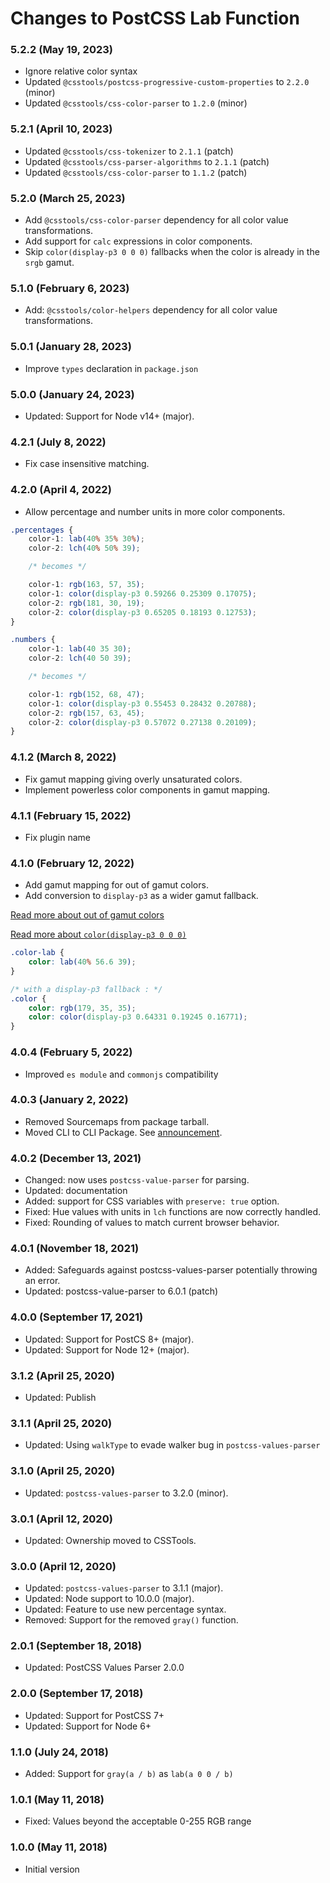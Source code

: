 # Changes to PostCSS Lab Function

### 5.2.2 (May 19, 2023)

- Ignore relative color syntax
- Updated `@csstools/postcss-progressive-custom-properties` to `2.2.0` (minor)
- Updated `@csstools/css-color-parser` to `1.2.0` (minor)



### 5.2.1 (April 10, 2023)

- Updated `@csstools/css-tokenizer` to `2.1.1` (patch)
- Updated `@csstools/css-parser-algorithms` to `2.1.1` (patch)
- Updated `@csstools/css-color-parser` to `1.1.2` (patch)

### 5.2.0 (March 25, 2023)

- Add `@csstools/css-color-parser` dependency for all color value transformations.
- Add support for `calc` expressions in color components.
- Skip `color(display-p3 0 0 0)` fallbacks when the color is already in the `srgb` gamut.

### 5.1.0 (February 6, 2023)

- Add: `@csstools/color-helpers` dependency for all color value transformations.

### 5.0.1 (January 28, 2023)

- Improve `types` declaration in `package.json`

### 5.0.0 (January 24, 2023)

- Updated: Support for Node v14+ (major).

### 4.2.1 (July 8, 2022)

- Fix case insensitive matching.

### 4.2.0 (April 4, 2022)

- Allow percentage and number units in more color components.

```css
.percentages {
	color-1: lab(40% 35% 30%);
	color-2: lch(40% 50% 39);

	/* becomes */

	color-1: rgb(163, 57, 35);
	color-1: color(display-p3 0.59266 0.25309 0.17075);
	color-2: rgb(181, 30, 19);
	color-2: color(display-p3 0.65205 0.18193 0.12753);
}

.numbers {
	color-1: lab(40 35 30);
	color-2: lch(40 50 39);

	/* becomes */

	color-1: rgb(152, 68, 47);
	color-1: color(display-p3 0.55453 0.28432 0.20788);
	color-2: rgb(157, 63, 45);
	color-2: color(display-p3 0.57072 0.27138 0.20109);
}
```

### 4.1.2 (March 8, 2022)

- Fix gamut mapping giving overly unsaturated colors.
- Implement powerless color components in gamut mapping.

### 4.1.1 (February 15, 2022)

- Fix plugin name

### 4.1.0 (February 12, 2022)

- Add gamut mapping for out of gamut colors.
- Add conversion to `display-p3` as a wider gamut fallback.

[Read more about out of gamut colors](https://github.com/csstools/postcss-plugins/blob/main/plugins/postcss-lab-function/README.md#out-of-gamut-colors)

[Read more about `color(display-p3 0 0 0)`](https://developer.mozilla.org/en-US/docs/Web/CSS/color_value/color())

```css
.color-lab {
	color: lab(40% 56.6 39);
}

/* with a display-p3 fallback : */
.color {
	color: rgb(179, 35, 35);
	color: color(display-p3 0.64331 0.19245 0.16771);
}
```

### 4.0.4 (February 5, 2022)

- Improved `es module` and `commonjs` compatibility

### 4.0.3 (January 2, 2022)

- Removed Sourcemaps from package tarball.
- Moved CLI to CLI Package. See [announcement](https://github.com/csstools/postcss-plugins/discussions/121).

### 4.0.2 (December 13, 2021)

- Changed: now uses `postcss-value-parser` for parsing.
- Updated: documentation
- Added: support for CSS variables with `preserve: true` option.
- Fixed: Hue values with units in `lch` functions are now correctly handled.
- Fixed: Rounding of values to match current browser behavior.

### 4.0.1 (November 18, 2021)

- Added: Safeguards against postcss-values-parser potentially throwing an error.
- Updated: postcss-value-parser to 6.0.1 (patch)

### 4.0.0 (September 17, 2021)

- Updated: Support for PostCS 8+ (major).
- Updated: Support for Node 12+ (major).

### 3.1.2 (April 25, 2020)

- Updated: Publish

### 3.1.1 (April 25, 2020)

- Updated: Using `walkType` to evade walker bug in `postcss-values-parser`

### 3.1.0 (April 25, 2020)

- Updated: `postcss-values-parser` to 3.2.0 (minor).

### 3.0.1 (April 12, 2020)

- Updated: Ownership moved to CSSTools.

### 3.0.0 (April 12, 2020)

- Updated: `postcss-values-parser` to 3.1.1 (major).
- Updated: Node support to 10.0.0 (major).
- Updated: Feature to use new percentage syntax.
- Removed: Support for the removed `gray()` function.

### 2.0.1 (September 18, 2018)

- Updated: PostCSS Values Parser 2.0.0

### 2.0.0 (September 17, 2018)

- Updated: Support for PostCSS 7+
- Updated: Support for Node 6+

### 1.1.0 (July 24, 2018)

- Added: Support for `gray(a / b)` as `lab(a 0 0 / b)`

### 1.0.1 (May 11, 2018)

- Fixed: Values beyond the acceptable 0-255 RGB range

### 1.0.0 (May 11, 2018)

- Initial version
